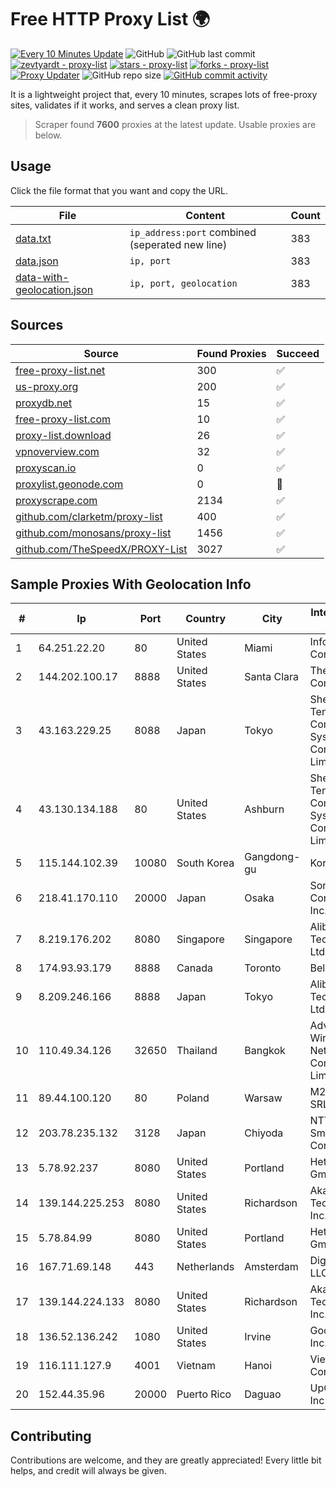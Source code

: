 
# Free HTTP Proxy List 🌍

[![Every 10 Minutes Update](https://github.com/mertguvencli/http-proxy-list/actions/workflows/main.yml/badge.svg?branch=main)](https://github.com/mertguvencli/http-proxy-list/actions/workflows/main.yml)
![GitHub](https://img.shields.io/github/license/mertguvencli/http-proxy-list)
![GitHub last commit](https://img.shields.io/github/last-commit/mertguvencli/http-proxy-list)
[![zevtyardt - proxy-list](https://img.shields.io/static/v1?label=zevtyardt&message=proxy-list&color=blue&logo=github)](https://github.com/zevtyardt/proxy-list "Go to GitHub repo")
[![stars - proxy-list](https://img.shields.io/github/stars/zevtyardt/proxy-list?style=social)](https://github.com/zevtyardt/proxy-list)
[![forks - proxy-list](https://img.shields.io/github/forks/zevtyardt/proxy-list?style=social)](https://github.com/zevtyardt/proxy-list)
[![Proxy Updater](https://github.com/zevtyardt/proxy-list/workflows/Proxy%20Updater/badge.svg)](https://github.com/zevtyardt/proxy-list/actions?query=workflow:"Proxy+Updater")
![GitHub repo size](https://img.shields.io/github/repo-size/zevtyardt/proxy-list)
[![GitHub commit activity](https://img.shields.io/github/commit-activity/m/zevtyardt/proxy-list?logo=commits)](https://github.com/zevtyardt/proxy-list/commits/main)

It is a lightweight project that, every 10 minutes, scrapes lots of free-proxy sites, validates if it works, and serves a clean proxy list.

> Scraper found **7600** proxies at the latest update. Usable proxies are below.

## Usage

Click the file format that you want and copy the URL.

|File|Content|Count|
|----|-------|-----|
|[data.txt](https://raw.githubusercontent.com/mertguvencli/http-proxy-list/main/proxy-list/data.txt)|`ip_address:port` combined (seperated new line)|383|
|[data.json](https://raw.githubusercontent.com/mertguvencli/http-proxy-list/main/proxy-list/data.json)|`ip, port`|383|
|[data-with-geolocation.json](https://raw.githubusercontent.com/mertguvencli/http-proxy-list/main/proxy-list/data-with-geolocation.json)|`ip, port, geolocation`|383|

## Sources

|Source|Found Proxies|Succeed|
|------|-------------|-------|
|[free-proxy-list.net](https://free-proxy-list.net)|300|✅|
|[us-proxy.org](https://www.us-proxy.org)|200|✅|
|[proxydb.net](http://proxydb.net)|15|✅|
|[free-proxy-list.com](https://free-proxy-list.com/?page=&port=&type%5B%5D=http&type%5B%5D=https&up_time=0&search=Search)|10|✅|
|[proxy-list.download](https://www.proxy-list.download/HTTP)|26|✅|
|[vpnoverview.com](https://vpnoverview.com/privacy/anonymous-browsing/free-proxy-servers)|32|✅|
|[proxyscan.io](https://www.proxyscan.io)|0|✅|
|[proxylist.geonode.com](https://proxylist.geonode.com/api/proxy-list?limit=300&page=1&sort_by=lastChecked&sort_type=desc&protocols=http,https)|0|🚫|
|[proxyscrape.com](https://api.proxyscrape.com/v2/?request=displayproxies&protocol=http&timeout=10000&country=all&ssl=all&anonymity=all)|2134|✅|
|[github.com/clarketm/proxy-list](https://raw.githubusercontent.com/clarketm/proxy-list/master/proxy-list-raw.txt)|400|✅|
|[github.com/monosans/proxy-list](https://raw.githubusercontent.com/monosans/proxy-list/main/proxies/http.txt)|1456|✅|
|[github.com/TheSpeedX/PROXY-List](https://raw.githubusercontent.com/TheSpeedX/PROXY-List/master/http.txt)|3027|✅|


## Sample Proxies With Geolocation Info

|#|Ip|Port|Country|City|Internet Service Provider|
|-|--|----|-------|----|-------------------------|
|1|64.251.22.20|80|United States|Miami|Infolink Global Corporation|
|2|144.202.100.17|8888|United States|Santa Clara|The Constant Company|
|3|43.163.229.25|8088|Japan|Tokyo|Shenzhen Tencent Computer Systems Company Limited|
|4|43.130.134.188|80|United States|Ashburn|Shenzhen Tencent Computer Systems Company Limited|
|5|115.144.102.39|10080|South Korea|Gangdong-gu|Korea Telecom|
|6|218.41.170.110|20000|Japan|Osaka|Sony Network Communications Inc.|
|7|8.219.176.202|8080|Singapore|Singapore|Alibaba (US) Technology Co., Ltd.|
|8|174.93.93.179|8888|Canada|Toronto|Bell Canada|
|9|8.209.246.166|8888|Japan|Tokyo|Alibaba (US) Technology Co., Ltd.|
|10|110.49.34.126|32650|Thailand|Bangkok|Advanced Wireless Network Company Limited|
|11|89.44.100.120|80|Poland|Warsaw|M247 Europe SRL|
|12|203.78.235.132|3128|Japan|Chiyoda|NTT SmartConnect Corporation|
|13|5.78.92.237|8080|United States|Portland|Hetzner Online GmbH|
|14|139.144.225.253|8080|United States|Richardson|Akamai Technologies, Inc.|
|15|5.78.84.99|8080|United States|Portland|Hetzner Online GmbH|
|16|167.71.69.148|443|Netherlands|Amsterdam|DigitalOcean, LLC|
|17|139.144.224.133|8080|United States|Richardson|Akamai Technologies, Inc.|
|18|136.52.136.242|1080|United States|Irvine|Google Fiber Inc.|
|19|116.111.127.9|4001|Vietnam|Hanoi|Viettel Corporation|
|20|152.44.35.96|20000|Puerto Rico|Daguao|UpCloud USA Inc|



## Contributing

Contributions are welcome, and they are greatly appreciated! Every
little bit helps, and credit will always be given.

